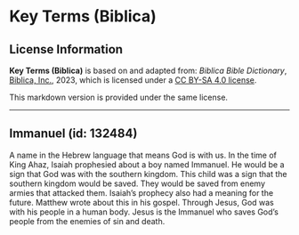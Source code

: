 # Key Terms (Biblica)

## License Information

**Key Terms (Biblica)** is based on and adapted from: _Biblica Bible Dictionary_, [Biblica, Inc.](https://www.biblica.com/), 2023, which is licensed under a [CC BY-SA 4.0 license](https://creativecommons.org/licenses/by-sa/4.0/legalcode.en).

This markdown version is provided under the same license.



--------------------------------

## Immanuel (id: 132484)

A name in the Hebrew language that means God is with us. In the time of King Ahaz, Isaiah prophesied about a boy named Immanuel. He would be a sign that God was with the southern kingdom. This child was a sign that the southern kingdom would be saved. They would be saved from enemy armies that attacked them. Isaiah’s prophecy also had a meaning for the future. Matthew wrote about this in his gospel. Through Jesus, God was with his people in a human body. Jesus is the Immanuel who saves God’s people from the enemies of sin and death.


